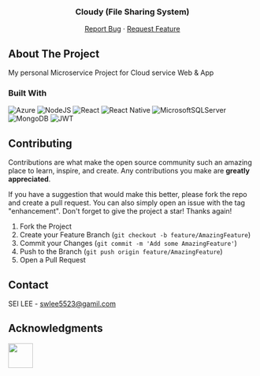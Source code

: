 <h3 align="center">Cloudy (File Sharing System)</h3>

  <p align="center">
    <a href="https://github.com/luthentic/FileSharingWeb/issues/new?labels=bug&template=bug-report---.md">Report Bug</a>
    ·
    <a href="https://github.com/luthentic/FileSharingWeb/issues/new?labels=enhancement&template=feature-request---.md">Request Feature</a>
  </p>
</div>



<!-- ABOUT THE PROJECT -->
## About The Project

My personal Microservice Project for Cloud service Web & App




### Built With

![Azure](https://img.shields.io/badge/azure-%230072C6.svg?style=for-the-badge&logo=microsoftazure&logoColor=white)
![NodeJS](https://img.shields.io/badge/node.js-6DA55F?style=for-the-badge&logo=node.js&logoColor=white)
![React](https://img.shields.io/badge/react-%2320232a.svg?style=for-the-badge&logo=react&logoColor=%2361DAFB)
![React Native](https://img.shields.io/badge/react_native-%2320232a.svg?style=for-the-badge&logo=react&logoColor=%2361DAFB)
![MicrosoftSQLServer](https://img.shields.io/badge/Microsoft%20SQL%20Server-CC2927?style=for-the-badge&logo=microsoft%20sql%20server&logoColor=white)
![MongoDB](https://img.shields.io/badge/MongoDB-%234ea94b.svg?style=for-the-badge&logo=mongodb&logoColor=white)
![JWT](https://img.shields.io/badge/JWT-black?style=for-the-badge&logo=JSON%20web%20tokens)




<!-- CONTRIBUTING -->
## Contributing

Contributions are what make the open source community such an amazing place to learn, inspire, and create. Any contributions you make are **greatly appreciated**.

If you have a suggestion that would make this better, please fork the repo and create a pull request. You can also simply open an issue with the tag "enhancement".
Don't forget to give the project a star! Thanks again!

1. Fork the Project
2. Create your Feature Branch (`git checkout -b feature/AmazingFeature`)
3. Commit your Changes (`git commit -m 'Add some AmazingFeature'`)
4. Push to the Branch (`git push origin feature/AmazingFeature`)
5. Open a Pull Request




<!-- CONTACT -->
## Contact

SEI LEE - swlee5523@gamil.com




<!-- ACKNOWLEDGMENTS -->
## Acknowledgments
<a href="https://github.com/luthentic"><img src="https://avatars.githubusercontent.com/u/33567830?v=4" width="50" height="50" alt=""/></a>




